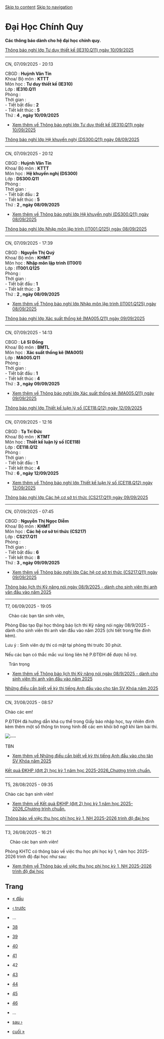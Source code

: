 [Skip to content](https://daa.uit.edu.vn/thongbaochinhquy?page=41#main)
 [Skip to navigation](https://daa.uit.edu.vn/thongbaochinhquy?page=41#main-nav)

Đại Học Chính Quy
=================

**Các thông báo dành cho hệ đại học chính quy.**

[Thông báo nghỉ lớp Tư duy thiết kế (IE310.Q11) ngày 10/09/2025](https://daa.uit.edu.vn/node/36342)

----------------------------------------------------------------------------------------------------

CN, 07/09/2025 - 20:13

CBGD : **Huỳnh Văn Tín**  
Khoa/ Bộ môn : **KTTT**  
Môn học : **Tư duy thiết kế (IE310)**  
Lớp : **IE310.Q11**  
Phòng :  
Thời gian :  
\- Tiết bắt đầu : **2**  
\- Tiết kết thúc : **5**  
Thứ : **4 , ngày 10/09/2025**

*   [Xem thêm về Thông báo nghỉ lớp Tư duy thiết kế (IE310.Q11) ngày 10/09/2025](https://daa.uit.edu.vn/node/36342 "Thông báo nghỉ lớp Tư duy thiết kế (IE310.Q11) ngày 10/09/2025")
    

[Thông báo nghỉ lớp Hệ khuyến nghị (DS300.Q11) ngày 08/09/2025](https://daa.uit.edu.vn/node/36341)

---------------------------------------------------------------------------------------------------

CN, 07/09/2025 - 20:12

CBGD : **Huỳnh Văn Tín**  
Khoa/ Bộ môn : **KTTT**  
Môn học : **Hệ khuyến nghị (DS300)**  
Lớp : **DS300.Q11**  
Phòng :  
Thời gian :  
\- Tiết bắt đầu : **2**  
\- Tiết kết thúc : **5**  
Thứ : **2 , ngày 08/09/2025**

*   [Xem thêm về Thông báo nghỉ lớp Hệ khuyến nghị (DS300.Q11) ngày 08/09/2025](https://daa.uit.edu.vn/node/36341 "Thông báo nghỉ lớp Hệ khuyến nghị (DS300.Q11) ngày 08/09/2025")
    

[Thông báo nghỉ lớp Nhập môn lập trình (IT001.Q125) ngày 08/09/2025](https://daa.uit.edu.vn/node/36340)

--------------------------------------------------------------------------------------------------------

CN, 07/09/2025 - 17:39

CBGD : **Nguyễn Thị Quý**  
Khoa/ Bộ môn : **KHMT**  
Môn học : **Nhập môn lập trình (IT001)**  
Lớp : **IT001.Q125**  
Phòng :  
Thời gian :  
\- Tiết bắt đầu : **1**  
\- Tiết kết thúc : **3**  
Thứ : **2 , ngày 08/09/2025**

*   [Xem thêm về Thông báo nghỉ lớp Nhập môn lập trình (IT001.Q125) ngày 08/09/2025](https://daa.uit.edu.vn/node/36340 "Thông báo nghỉ lớp Nhập môn lập trình (IT001.Q125) ngày 08/09/2025")
    

[Thông báo nghỉ lớp Xác suất thống kê (MA005.Q11) ngày 09/09/2025](https://daa.uit.edu.vn/node/36338)

------------------------------------------------------------------------------------------------------

CN, 07/09/2025 - 14:13

CBGD : **Lê Sĩ Đồng**  
Khoa/ Bộ môn : **BMTL**  
Môn học : **Xác suất thống kê (MA005)**  
Lớp : **MA005.Q11**  
Phòng :  
Thời gian :  
\- Tiết bắt đầu : **1**  
\- Tiết kết thúc : **4**  
Thứ : **3 , ngày 09/09/2025**

*   [Xem thêm về Thông báo nghỉ lớp Xác suất thống kê (MA005.Q11) ngày 09/09/2025](https://daa.uit.edu.vn/node/36338 "Thông báo nghỉ lớp Xác suất thống kê (MA005.Q11) ngày 09/09/2025")
    

[Thông báo nghỉ lớp Thiết kế luận lý số (CE118.Q12) ngày 12/09/2025](https://daa.uit.edu.vn/node/36337)

--------------------------------------------------------------------------------------------------------

CN, 07/09/2025 - 12:16

CBGD : **Tạ Trí Đức**  
Khoa/ Bộ môn : **KTMT**  
Môn học : **Thiết kế luận lý số (CE118)**  
Lớp : **CE118.Q12**  
Phòng :  
Thời gian :  
\- Tiết bắt đầu : **1**  
\- Tiết kết thúc : **4**  
Thứ : **6 , ngày 12/09/2025**

*   [Xem thêm về Thông báo nghỉ lớp Thiết kế luận lý số (CE118.Q12) ngày 12/09/2025](https://daa.uit.edu.vn/node/36337 "Thông báo nghỉ lớp Thiết kế luận lý số (CE118.Q12) ngày 12/09/2025")
    

[Thông báo nghỉ lớp Các hệ cơ sở tri thức (CS217.Q11) ngày 09/09/2025](https://daa.uit.edu.vn/node/36336)

----------------------------------------------------------------------------------------------------------

CN, 07/09/2025 - 07:45

CBGD : **Nguyễn Thị Ngọc Diễm**  
Khoa/ Bộ môn : **KHMT**  
Môn học : **Các hệ cơ sở tri thức (CS217)**  
Lớp : **CS217.Q11**  
Phòng :  
Thời gian :  
\- Tiết bắt đầu : **6**  
\- Tiết kết thúc : **8**  
Thứ : **3 , ngày 09/09/2025**

*   [Xem thêm về Thông báo nghỉ lớp Các hệ cơ sở tri thức (CS217.Q11) ngày 09/09/2025](https://daa.uit.edu.vn/node/36336 "Thông báo nghỉ lớp Các hệ cơ sở tri thức (CS217.Q11) ngày 09/09/2025")
    

[Thông báo lịch thi Kỹ năng nói ngày 08/9/2025 - dành cho sinh viên thi anh văn đầu vào năm 2025](https://daa.uit.edu.vn/thong-bao-lich-thi-ky-nang-noi-ngay-0892025-danh-cho-sinh-vien-thi-anh-van-dau-vao-nam-2025)

----------------------------------------------------------------------------------------------------------------------------------------------------------------------------------------------------------------------

T7, 06/09/2025 - 19:05

   Chào các bạn tân sinh viên,

Phòng Đào tạo Đại học thông báo lịch thi Kỹ năng nói ngày 08/9/2025 - dành cho sinh viên thi anh văn đầu vào năm 2025 (chi tiết trong file đính kèm).

Lưu ý : Sinh viên dự thi có mặt tại phòng thi trước 30 phút.

Nếu các bạn có thắc mắc vui lòng liên hệ P.ĐTĐH để được hỗ trợ.

   Trân trọng

*   [Xem thêm về Thông báo lịch thi Kỹ năng nói ngày 08/9/2025 - dành cho sinh viên thi anh văn đầu vào năm 2025](https://daa.uit.edu.vn/thong-bao-lich-thi-ky-nang-noi-ngay-0892025-danh-cho-sinh-vien-thi-anh-van-dau-vao-nam-2025 "Thông báo lịch thi Kỹ năng nói ngày 08/9/2025 - dành cho sinh viên thi anh văn đầu vào năm 2025 ")
    

[Những điều cần biết về kỳ thi tiếng Anh đầu vào cho tân SV Khóa năm 2025](https://daa.uit.edu.vn/nhung-dieu-can-biet-ve-ky-thi-tieng-anh-dau-vao-cho-tan-sv-khoa-nam-2025)

----------------------------------------------------------------------------------------------------------------------------------------------------------------------------

CN, 31/08/2025 - 08:57

Chào các em!

P.ĐTĐH đã hướng dẫn khá cụ thể trong Giấy báo nhập học, tuy nhiên đính kèm thêm một số thông tin trong hình để các em khỏi bỡ ngỡ khi làm bài thi.

![](https://daa.uit.edu.vn/sites/daa/files/uploads/ttnn_guide.jpg)\---

TBN

*   [Xem thêm về Những điều cần biết về kỳ thi tiếng Anh đầu vào cho tân SV Khóa năm 2025](https://daa.uit.edu.vn/nhung-dieu-can-biet-ve-ky-thi-tieng-anh-dau-vao-cho-tan-sv-khoa-nam-2025 "Những điều cần biết về kỳ thi tiếng Anh đầu vào cho tân SV Khóa năm 2025")
    

[Kết quả ĐKHP (đợt 2) học kỳ 1 năm học 2025-2026\_Chương trình chuẩn.](https://daa.uit.edu.vn/ket-qua-dkhp-dot-2-hoc-ky-1-nam-hoc-2025-2026chuong-trinh-chuan)

---------------------------------------------------------------------------------------------------------------------------------------------------------------

T5, 28/08/2025 - 09:35

Chào các bạn sinh viên!

*   [Xem thêm về Kết quả ĐKHP (đợt 2) học kỳ 1 năm học 2025-2026\_Chương trình chuẩn.](https://daa.uit.edu.vn/ket-qua-dkhp-dot-2-hoc-ky-1-nam-hoc-2025-2026chuong-trinh-chuan "Kết quả ĐKHP (đợt 2) học kỳ 1 năm học 2025-2026_Chương trình chuẩn.")
    

[Thông báo về việc thu học phí học kỳ 1, NH 2025-2026 trình độ đại học](https://daa.uit.edu.vn/thong-bao-ve-viec-thu-hoc-phi-hoc-ky-1-nh-2025-2026-trinh-do-dai-hoc)

---------------------------------------------------------------------------------------------------------------------------------------------------------------------

T3, 26/08/2025 - 16:21

    Chào các bạn sinh viên!

Phòng KHTC có thông báo về việc thu học phí học kỳ 1, năm học 2025-2026 trình độ đại học như sau:

*   [Xem thêm về Thông báo về việc thu học phí học kỳ 1, NH 2025-2026 trình độ đại học](https://daa.uit.edu.vn/thong-bao-ve-viec-thu-hoc-phi-hoc-ky-1-nh-2025-2026-trinh-do-dai-hoc "Thông báo về việc thu học phí học kỳ 1, NH 2025-2026 trình độ đại học")
    

Trang
-----

*   [« đầu](https://daa.uit.edu.vn/thongbaochinhquy "Đến trang đầu tiên")
    
*   [‹ trước](https://daa.uit.edu.vn/thongbaochinhquy?page=40 "Đến trang kế trước")
    
*   …
*   [38](https://daa.uit.edu.vn/thongbaochinhquy?page=37 "Đến trang 38")
    
*   [39](https://daa.uit.edu.vn/thongbaochinhquy?page=38 "Đến trang 39")
    
*   [40](https://daa.uit.edu.vn/thongbaochinhquy?page=39 "Đến trang 40")
    
*   [41](https://daa.uit.edu.vn/thongbaochinhquy?page=40 "Đến trang 41")
    
*   42
*   [43](https://daa.uit.edu.vn/thongbaochinhquy?page=42 "Đến trang 43")
    
*   [44](https://daa.uit.edu.vn/thongbaochinhquy?page=43 "Đến trang 44")
    
*   [45](https://daa.uit.edu.vn/thongbaochinhquy?page=44 "Đến trang 45")
    
*   [46](https://daa.uit.edu.vn/thongbaochinhquy?page=45 "Đến trang 46")
    
*   …
*   [sau ›](https://daa.uit.edu.vn/thongbaochinhquy?page=42 "Đến trang kế sau")
    
*   [cuối »](https://daa.uit.edu.vn/thongbaochinhquy?page=1907 "Đến trang cuối cùng")